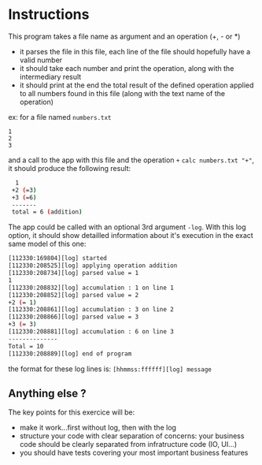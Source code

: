 # Instructions  

This program takes a file name as argument and an operation (+, - or *) 
- it parses the file in this file, each line of the file should hopefully have a valid number
- it should take each number and print the operation, along with the intermediary result
- it should print at the end the total result of the defined operation applied to
all numbers found in this file (along with the text name of the operation)

ex:
for a file named `numbers.txt`
```csv
1
2
3
```

and a call to the app with this file and the operation `+` `calc numbers.txt "+"`, it should produce the following result:

```bash
  1
 +2 (=3)
 +3 (=6)
 -------
 total = 6 (addition)
```

The app could be called with an optional 3rd argument `-log`. With this log option, it should show detailled information about it's execution in the exact same model of this one:

```bash
[112330:169804][log] started
[112330:208525][log] applying operation addition
[112330:208734][log] parsed value = 1
1
[112330:208832][log] accumulation : 1 on line 1
[112330:208852][log] parsed value = 2
+2 (= 1)
[112330:208861][log] accumulation : 3 on line 2
[112330:208866][log] parsed value = 3
+3 (= 3)
[112330:208881][log] accumulation : 6 on line 3
--------------
Total = 10
[112330:208889][log] end of program
```

the format for these log lines is:
`[hhmmss:ffffff][log] message`


## Anything else ?

The key points for this exercice will be:

- make it work...first without log, then with the log
- structure your code with clear separation of concerns: your business code should be clearly separated from infratructure code (IO, UI...)
- you should have tests covering your most important business features 